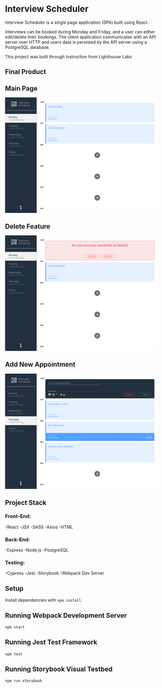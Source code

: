 # Interview Scheduler

Interview Scheduler is a single page application (SPA) built using React.

Interviews can be booked during Monday and Friday, and a user can either edit/delete their bookings. The client application communicates with an API server over HTTP and users data is persisted by the API server using a PostgreSQL database.

This project was built through instruction from Lighthouse Labs

## Final Product

## Main Page
!["Main Page"](https://github.com/mckinnondave/scheduler/blob/master/docs/main.png?raw=true)

## Delete Feature
!["Delete Feature"](https://github.com/mckinnondave/scheduler/blob/master/docs/delete.png?raw=true)

## Add New Appointment
!["Add New Appointment"](https://github.com/mckinnondave/scheduler/blob/master/docs/create-new.png?raw=true)

## Project Stack

### Front-End:
-React
-JSX
-SASS
-Axios
-HTML

### Back-End:
-Express
-Node.js
-PostgreSQL

### Testing:
-Cypress
-Jest
-Storybook
-Webpack Dev Server

## Setup

Install dependencies with `npm install`.

## Running Webpack Development Server

```sh
npm start
```

## Running Jest Test Framework

```sh
npm test
```

## Running Storybook Visual Testbed

```sh
npm run storybook
```

